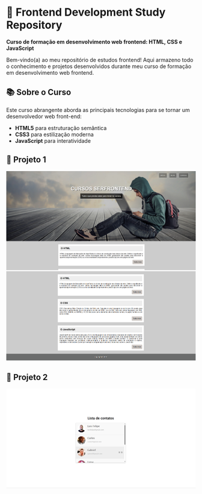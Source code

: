 # 🚀 Frontend Development Study Repository

**Curso de formação em desenvolvimento web frontend: HTML, CSS e JavaScript**

Bem-vindo(a) ao meu repositório de estudos frontend! Aqui armazeno todo o conhecimento e projetos desenvolvidos durante meu curso de formação em desenvolvimento web frontend.

## 📚 Sobre o Curso

Este curso abrangente aborda as principais tecnologias para se tornar um desenvolvedor web front-end:
- **HTML5** para estruturação semântica
- **CSS3** para estilização moderna
- **JavaScript** para interatividade


## 📂 Projeto 1
![image](/Projeto1/imagens/Tela1.png)
![image](/Projeto1/imagens/Tela1-1.png)

## 📂 Projeto 2
![image](/Projeto2/imagens/Tela2.png)